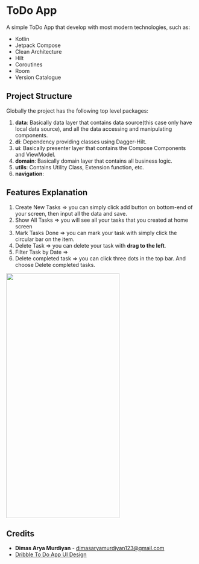 # ToDo App
A simple ToDo App that develop with most modern technologies, such as:
- Kotlin
- Jetpack Compose
- Clean Architecture
- Hilt
- Coroutines
- Room
- Version Catalogue

## Project Structure
Globally the project has the following top level packages:
1. **data**: Basically data layer that contains data source(this case only have local data source), and all the data accessing and manipulating components.
2. **di**: Dependency providing classes using Dagger-Hilt.
3. **ui**: Basically presenter layer that contains the Compose Components and ViewModel.
4. **domain**: Basically domain layer that contains all business logic.
5. **utils**: Contains Utility Class, Extension function, etc.
6. **navigation**: 

## Features Explanation
1. Create New Tasks ⇒ you can simply click add button on bottom-end of your screen, then input all the data and save.
2. Show All Tasks ⇒ you will see all your tasks that you created at home screen
3. Mark Tasks Done ⇒ you can mark your task with simply click the circular bar on the item.
4. Delete Task ⇒ you can delete your task with **drag to the left**.
5. Filter Task by Date ⇒
6. Delete completed task ⇒ you can click three dots in the top bar. And choose Delete completed tasks.

<img src="https://github.com/dimasaryamurdiyan/todo-compose/blob/main/recording.gif" width="300" height="650">

## Credits
- **Dimas Arya Murdiyan** - dimasaryamurdiyan123@gmail.com
- [Dribble To Do App UI Design](https://dribbble.com/shots/14100356-ToDo-App-UI)